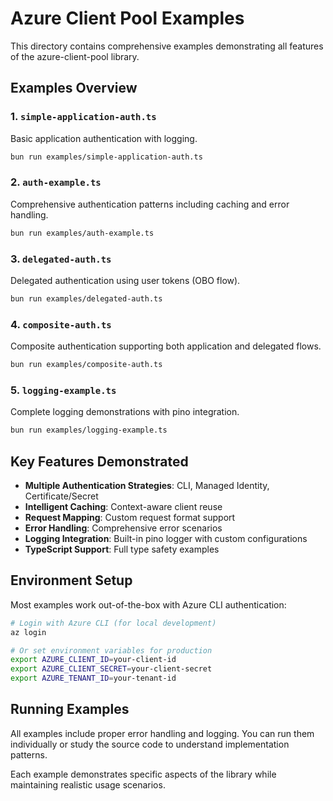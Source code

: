 # Azure Client Pool Examples

This directory contains comprehensive examples demonstrating all features of the azure-client-pool library.

## Examples Overview

### 1. `simple-application-auth.ts`
Basic application authentication with logging.
```bash
bun run examples/simple-application-auth.ts
```

### 2. `auth-example.ts`
Comprehensive authentication patterns including caching and error handling.
```bash
bun run examples/auth-example.ts
```

### 3. `delegated-auth.ts`
Delegated authentication using user tokens (OBO flow).
```bash
bun run examples/delegated-auth.ts
```

### 4. `composite-auth.ts`
Composite authentication supporting both application and delegated flows.
```bash
bun run examples/composite-auth.ts
```

### 5. `logging-example.ts`
Complete logging demonstrations with pino integration.
```bash
bun run examples/logging-example.ts
```

## Key Features Demonstrated

- **Multiple Authentication Strategies**: CLI, Managed Identity, Certificate/Secret
- **Intelligent Caching**: Context-aware client reuse
- **Request Mapping**: Custom request format support
- **Error Handling**: Comprehensive error scenarios
- **Logging Integration**: Built-in pino logger with custom configurations
- **TypeScript Support**: Full type safety examples

## Environment Setup

Most examples work out-of-the-box with Azure CLI authentication:

```bash
# Login with Azure CLI (for local development)
az login

# Or set environment variables for production
export AZURE_CLIENT_ID=your-client-id
export AZURE_CLIENT_SECRET=your-client-secret
export AZURE_TENANT_ID=your-tenant-id
```

## Running Examples

All examples include proper error handling and logging. You can run them individually or study the source code to understand implementation patterns.

Each example demonstrates specific aspects of the library while maintaining realistic usage scenarios.
